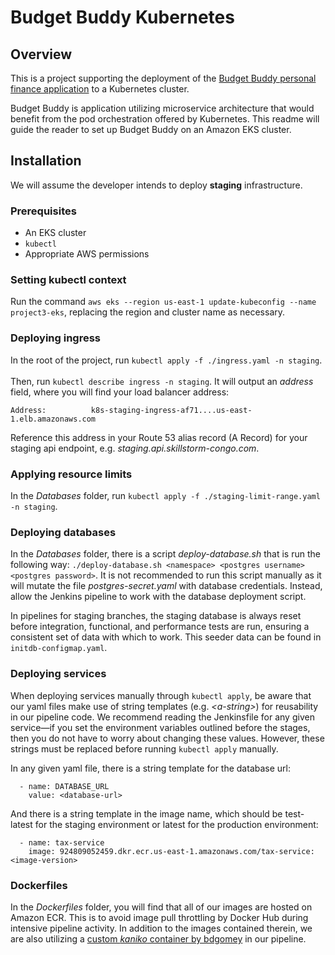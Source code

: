 
Budget Buddy Kubernetes
============================

## Overview
This is a project supporting the deployment of the [Budget Buddy personal finance application](https://github.com/My-Budget-Buddy) to a Kubernetes cluster.

Budget Buddy is application utilizing microservice architecture that would benefit from the pod orchestration offered by Kubernetes. This readme will guide the reader to set up Budget Buddy on an Amazon EKS cluster.

## Installation

We will assume the developer intends to deploy **staging** infrastructure. 

### Prerequisites

- An EKS cluster
- `kubectl`
- Appropriate AWS permissions

### Setting kubectl context

Run the command `aws eks --region us-east-1 update-kubeconfig --name project3-eks`, replacing the region and cluster name as necessary.

### Deploying ingress

In the root of the project, run `kubectl apply -f ./ingress.yaml -n staging`. \
\
Then, run `kubectl describe ingress -n staging`. It will output an *address* field, where you will find your load balancer address:
```
Address:          k8s-staging-ingress-af71....us-east-1.elb.amazonaws.com
```
Reference this address in your Route 53 alias record (A Record) for your staging api endpoint, e.g. *staging.api.skillstorm-congo.com*. 

### Applying resource limits

In the *Databases* folder, run `kubectl apply -f ./staging-limit-range.yaml -n staging`.

### Deploying databases

In the *Databases* folder, there is a script *deploy-database.sh* that is run the following way: `./deploy-database.sh <namespace> <postgres username> <postgres password>`. It is not recommended to run this script manually as it will mutate the file *postgres-secret.yaml* with database credentials. Instead, allow the Jenkins pipeline to work with the database deployment script.

In pipelines for staging branches, the staging database is always reset before integration, functional, and performance tests are run, ensuring a consistent set of data with which to work. This seeder data can be found in `initdb-configmap.yaml`.

### Deploying services

When deploying services manually through `kubectl apply`, be aware that our yaml files make use of string templates (e.g. *\<a-string>*) for reusability in our pipeline code. We recommend reading the Jenkinsfile for any given service—if you set the environment variables outlined before the stages, then you do not have to worry about changing these values. However, these strings must be replaced before running `kubectl apply` manually.

In any given yaml file, there is a string template for the database url:

      - name: DATABASE_URL
        value: <database-url>
  
And there is a string template in the image name, which should be test-latest for the staging environment or latest for the production environment:

      - name: tax-service
        image: 924809052459.dkr.ecr.us-east-1.amazonaws.com/tax-service:<image-version>

### Dockerfiles

In the *Dockerfiles* folder, you will find that all of our images are hosted on Amazon ECR. This is to avoid image pull throttling by Docker Hub during intensive pipeline activity. In addition to the images contained therein, we are also utilizing a [custom *kaniko* container by bdgomey](https://github.com/bdgomey/jenkinsK8s) in our pipeline.

